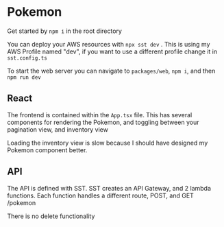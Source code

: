# Pokemon

Get started by `npm i` in the root directory

You can deploy your AWS resources with `npx sst dev` .  This is using my AWS Profile named "dev", if you want to use a different profile change it in `sst.config.ts`  

To start the web server you can navigate to `packages/web`, `npm i`, and then `npm run dev`


## React

The frontend is contained within the `App.tsx` file.  This has several components for rendering the Pokemon, and toggling between your pagination view, and inventory view

Loading the inventory view is slow because I should have designed my Pokemon component better.

## API

The API is defined with SST.  SST creates an API Gateway, and 2 lambda functions.  Each function handles a different route, POST, and GET /pokemon

There is no delete functionality